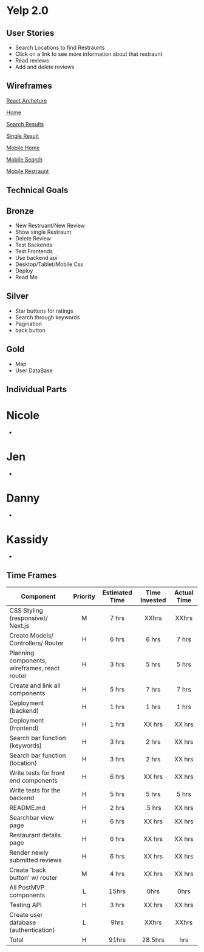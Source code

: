 # Yelp 2.0

## User Stories

- Search Locations to find Restraunts
- Click on a link to see more information about that restraunt
- Read reviews
- Add and delete reviews
  
## Wireframes

[React Archeture](https://docs.google.com/drawings/d/1y44My8sYMl_bfwqnF1y1vTg7l16OhztRk_ygJ82LT8Q/edit?usp=sharing)

[Home](https://res.cloudinary.com/dt5zs08ue/image/upload/v1579904750/Yelp%20mock/Home.jpg)

[Search Results](https://res.cloudinary.com/dt5zs08ue/image/upload/v1579904800/Yelp%20mock/SearchResults.jpg)

[Single Result](https://res.cloudinary.com/dt5zs08ue/image/upload/v1579904863/Yelp%20mock/Results.jpg)

[Mobile Home](https://res.cloudinary.com/dt5zs08ue/image/upload/v1579904957/Yelp%20mock/MobileHome.jpg)

[Mobile Search](https://res.cloudinary.com/dt5zs08ue/image/upload/v1579905009/Yelp%20mock/MobileSearch.jpg)

[Mobile Restraunt](https://res.cloudinary.com/dt5zs08ue/image/upload/v1579905072/Yelp%20mock/MobileResults.jpg)


## Technical Goals
## Bronze
- New Restruant/New Review
- Show single Restraunt
- Delete Review
- Test Backends
- Test Frontends
- Use backend api
- Desktop/Tablet/Mobile Css
- Deploy
- Read Me
## Silver
- Star buttons for ratings
- Search through keywords
- Pagination
- back button
## Gold
- Map
- User DataBase

## Individual Parts

# Nicole
- 
# Jen
- 
# Danny
- 
# Kassidy
- 


## Time Frames

| Component                                     | Priority | Estimated Time | Time Invested | Actual Time |
| --------------------------------------------- | :------: | :------------: | :-----------: | :---------: |
| CSS Styling (responsive)/ Next.js             |    M     |     7 hrs      |     XXhrs     |    XXhrs    |
| Create Models/ Controllers/ Router            |    H     |     6 hrs      |     6 hrs     |    7 hrs    |
| Planning components, wireframes, react router |    H     |     3 hrs      |     5 hrs     |    5 hrs    |
| Create and link all components                |    H     |     5 hrs      |     7 hrs     |    7 hrs    |
| Deployment (backend)                          |    H     |     1 hrs      |     1 hrs     |    1 hrs    |
| Deployment (frontend)                         |    H     |     1 hrs      |    XX hrs     |   XX hrs    |
| Search bar function (keywords)                |    H     |     3 hrs      |     2 hrs     |   XX hrs    |
| Search bar function (location)                |    H     |     3 hrs      |     2 hrs     |   XX hrs    |
| Write tests for front end components          |    H     |     6 hrs      |    XX hrs     |   XX hrs    |
| Write tests for the backend                   |    H     |     5 hrs      |     5 hrs     |    5 hrs    |
| README.md                                     |    H     |     2 hrs      |    .5 hrs     |   XX hrs    |
| Searchbar view page                           |    H     |     6 hrs      |    XX hrs     |   XX hrs    |
| Restaurant details page                       |    H     |     6 hrs      |    XX hrs     |   XX hrs    |
| Render newly submitted reviews                |    H     |     6 hrs      |    XX hrs     |   XX hrs    |
| Create 'back button' w/ router                |    M     |     4 hrs      |    XX hrs     |   XX hrs    |
| All PostMVP components                        |    L     |     15hrs      |     0hrs      |    0hrs     |
| Testing API                                   |    H     |     3 hrs      |    XX hrs     |   XX hrs    |
| Create user database (authentication)         |    L     |      9hrs      |     XXhrs     |    XXhrs    |
| Total                                         |    H     |     91hrs      |      28.5hrs      |     hrs     |
